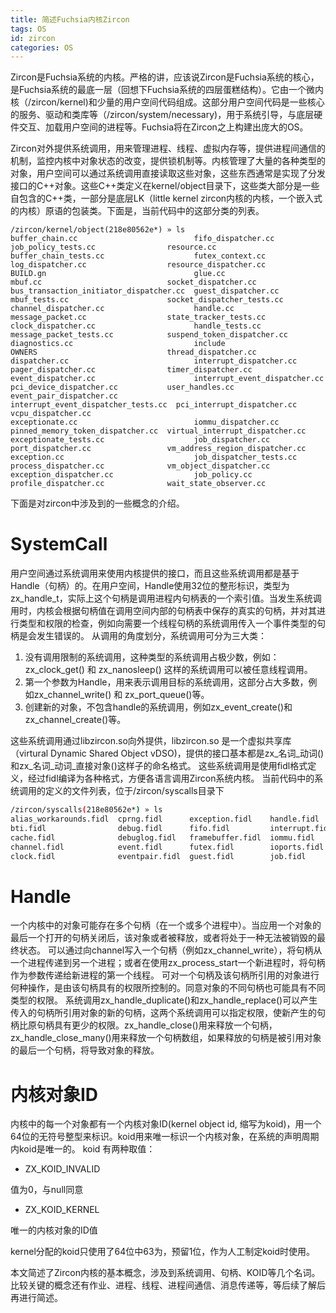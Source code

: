 ```yaml
---
title: 简述Fuchsia内核Zircon
tags: OS
id: zircon
categories: OS
---
```

Zircon是Fuchsia系统的内核。严格的讲，应该说Zircon是Fuchsia系统的核心，是Fuchsia系统的最底一层（回想下Fuchsia系统的四层蛋糕结构）。它由一个微内核（/zircon/kernel)和少量的用户空间代码组成。这部分用户空间代码是一些核心的服务、驱动和类库等（/zircon/system/necessary)，用于系统引导，与底层硬件交互、加载用户空间的进程等。Fuchsia将在Zircon之上构建出庞大的OS。
<!--more-->
Zircon对外提供系统调用，用来管理进程、线程、虚拟内存等，提供进程间通信的机制，监控内核中对象状态的改变，提供锁机制等。内核管理了大量的各种类型的对象，用户空间可以通过系统调用直接读取这些对象，这些东西通常是实现了分发接口的C++对象。这些C++类定义在kernel/object目录下，这些类大部分是一些自包含的C++类，一部分是底层LK（little kernel zircon内核的内核，一个嵌入式的内核）原语的包装类。下面是，当前代码中的这部分类的列表。
```
/zircon/kernel/object(218e80562e*) » ls
buffer_chain.cc                          fifo_dispatcher.cc                   job_policy_tests.cc                resource.cc
buffer_chain_tests.cc                    futex_context.cc                     log_dispatcher.cc                  resource_dispatcher.cc
BUILD.gn                                 glue.cc                              mbuf.cc                            socket_dispatcher.cc
bus_transaction_initiator_dispatcher.cc  guest_dispatcher.cc                  mbuf_tests.cc                      socket_dispatcher_tests.cc
channel_dispatcher.cc                    handle.cc                            message_packet.cc                  state_tracker_tests.cc
clock_dispatcher.cc                      handle_tests.cc                      message_packet_tests.cc            suspend_token_dispatcher.cc
diagnostics.cc                           include                              OWNERS                             thread_dispatcher.cc
dispatcher.cc                            interrupt_dispatcher.cc              pager_dispatcher.cc                timer_dispatcher.cc
event_dispatcher.cc                      interrupt_event_dispatcher.cc        pci_device_dispatcher.cc           user_handles.cc
event_pair_dispatcher.cc                 interrupt_event_dispatcher_tests.cc  pci_interrupt_dispatcher.cc        vcpu_dispatcher.cc
exceptionate.cc                          iommu_dispatcher.cc                  pinned_memory_token_dispatcher.cc  virtual_interrupt_dispatcher.cc
exceptionate_tests.cc                    job_dispatcher.cc                    port_dispatcher.cc                 vm_address_region_dispatcher.cc
exception.cc                             job_dispatcher_tests.cc              process_dispatcher.cc              vm_object_dispatcher.cc
exception_dispatcher.cc                  job_policy.cc                        profile_dispatcher.cc              wait_state_observer.cc
```
下面是对zircon中涉及到的一些概念的介绍。
# SystemCall
用户空间通过系统调用来使用内核提供的接口，而且这些系统调用都是基于Handle（句柄）的。在用户空间，Handle使用32位的整形标识，类型为zx_handle_t，实际上这个句柄是调用进程内句柄表的一个索引值。当发生系统调用时，内核会根据句柄值在调用空间内部的句柄表中保存的真实的句柄，并对其进行类型和权限的检查，例如向需要一个线程句柄的系统调用传入一个事件类型的句柄是会发生错误的。
从调用的角度划分，系统调用可分为三大类：

1. 没有调用限制的系统调用，这种类型的系统调用占极少数，例如：zx_clock_get() 和 zx_nanosleep() 这样的系统调用可以被任意线程调用。
2. 第一个参数为Handle，用来表示调用目标的系统调用，这部分占大多数，例如zx_channel_write() 和 zx_port_queue()等。
3. 创建新的对象，不包含handle的系统调用，例如zx_event_create()和zx_channel_create()等。

这些系统调用通过libzircon.so向外提供，libzircon.so 是一个虚拟共享库（virtural Dynamic Shared Object vDSO)，提供的接口基本都是zx_名词_动词()和zx_名词_动词_直接对象()这样子的命名格式。
这些系统调用是使用fidl格式定义，经过fidl编译为各种格式，方便各语言调用Zircon系统内核。
当前代码中的系统调用的定义的文件列表，位于/zircon/syscalls目录下
```bash
/zircon/syscalls(218e80562e*) » ls
alias_workarounds.fidl  cprng.fidl      exception.fidl    handle.fidl     ktrace.fidl  pager.fidl  process.fidl   socket.fidl   timer.fidl
bti.fidl                debug.fidl      fifo.fidl         interrupt.fidl  misc.fidl    pc.fidl     profile.fidl   syscall.fidl  vcpu.fidl
cache.fidl              debuglog.fidl   framebuffer.fidl  iommu.fidl      mtrace.fidl  pci.fidl    resource.fidl  system.fidl   vmar.fidl
channel.fidl            event.fidl      futex.fidl        ioports.fidl    object.fidl  pmt.fidl    rights.fidl    task.fidl     vmo.fidl
clock.fidl              eventpair.fidl  guest.fidl        job.fidl        OWNERS       port.fidl   smc.fidl       thread.fidl   zx.fidl
```

# Handle
一个内核中的对象可能存在多个句柄（在一个或多个进程中）。当应用一个对象的最后一个打开的句柄关闭后，该对象或者被释放，或者将处于一种无法被销毁的最终状态。
可以通过向channel写入一个句柄（例如zx_channel_write），将句柄从一个进程传递到另一个进程；或者在使用zx_process_start一个新进程时，将句柄作为参数传递给新进程的第一个线程。
可对一个句柄及该句柄所引用的对象进行何种操作，是由该句柄具有的权限所控制的。同意对象的不同句柄也可能具有不同类型的权限。
系统调用zx_handle_duplicate()和zx_handle_replace()可以产生传入的句柄所引用对象的新的句柄，这两个系统调用可以指定权限，使新产生的句柄比原句柄具有更少的权限。zx_handle_close()用来释放一个句柄，zx_handle_close_many()用来释放一个句柄数组，如果释放的句柄是被引用对象的最后一个句柄，将导致对象的释放。

# 内核对象ID
内核中的每一个对象都有一个内核对象ID(kernel object id, 缩写为koid)，用一个64位的无符号整型来标识。koid用来唯一标识一个内核对象，在系统的声明周期内koid是唯一的。
koid 有两种取值：
- ZX_KOID_INVALID

值为0，与null同意

- ZX_KOID_KERNEL

唯一的内核对象的ID值

kernel分配的koid只使用了64位中63为，预留1位，作为人工制定koid时使用。

本文简述了Zircon内核的基本概念，涉及到系统调用、句柄、KOID等几个名词。比较关键的概念还有作业、进程、线程、进程间通信、消息传递等，等后续了解后再进行简述。

